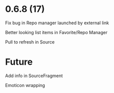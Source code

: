 # 0.6.8 (17)

Fix bug in Repo manager launched by external link

Better looking list items in Favorite/Repo Manager

Pull to refresh in Source

# Future

Add info in SourceFragment

Emoticon wrapping